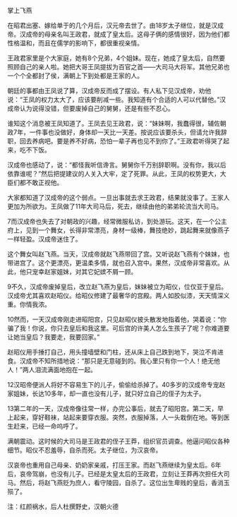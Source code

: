 掌上飞燕



在昭君出塞、嫁给单于的几个月后，汉元帝去世了。由18岁太子继位，就是汉成帝。汉成帝的母亲名叫王政君，就成了皇太后。这母子俩的感情很好，因为他们都性格温和，而且在儒学的影响下，都很重视亲情。

王政君家里是个大家庭，她有8个兄弟，4个姐妹。现在，她成了皇太后，自然要照顾自己的亲人啦。她把大哥王凤提拔为百官之首——大司马大将军。其他兄弟也一个个全都封了侯，满朝上下到处都是王家的人。

朝廷的事都由王凤说了算，汉成帝反而成了摆设。有人私下见汉成帝，劝他说：“王凤的权力太大了，应该要削减一些。我知道有个合适的人可以代替他。”汉成帝认为说得没错，但要废掉自己的舅舅，还是有些不忍心。

谁知这个消息被王凤知道了。王凤去见王政君，说：“妹妹啊，我蠢得很，辅佐朝政7年，一件事也没做好，身体却一天比一天差。按说应该要杀头，但请允许我辞职，回去养病吧。要是养不好病，恐怕一辈子再也见不到你了。”王政君听得哭了起来，吃不下饭。

汉成帝也感动了，说：“都怪我听信谗言。舅舅你千万别辞职啊。没有你，我以后依靠谁呢？”然后把提建议的人关入大牢，定了死罪。从此，王凤的权势更大，大臣们都不敢正视他。

大家都知道了汉成帝的这个弱点。一旦出事就去求王政君，结果就没事了。王家人更加为所欲为。王凤做了11年大司马后，死去，继续由他的弟弟轮流当大司马。

7而汉成帝也失去了对朝政的兴趣，经常微服私访，到处游玩。这天，在一个公主府上，见到一个舞女，长得非常漂亮，身材一级棒，舞技绝妙，跳起舞来就像燕子一样轻盈。汉成帝迷住了。

这个舞女叫赵飞燕。当天，汉成帝就赵飞燕带回了宫。又听说赵飞燕有个妹妹，也带进宫了。这个更漂亮，更温柔多情，就也召入宫中。果然，汉成帝非常喜欢。从此，他只宠幸赵家姐妹，对其它妃嫔不屑一顾。

9不久，汉成帝废掉皇后，改立赵飞燕为皇后，妹妹被立为昭仪，位仅亚于皇后。汉成帝尤其喜欢赵昭仪。给昭仪修建了最奢华的宫殿。两人如胶似漆，天天情深义重。你情我浓。

10然而，一天汉成帝刚走进昭阳宫，只见赵昭仪披头散发地指着他，哭着说：“你骗了我！你说，你只去皇后和我这里。可后宫的许美人怎么生孩子了呢？你难道要让她当皇后？我要走，我要回家。”

赵昭仪用手捶打自己，用头撞墙壁和门柱，还从床上自己跌到地下，哭泣不肯进食。汉成帝不知所措地说：“那只是无意碰到的。我心里只有你一个人！绝无他人！”两人泪流满面地抱在一起。

12汉昭帝便派人将好不容易生下的儿子，偷偷给杀掉了。40多岁的汉成帝专宠赵家姐妹，长达10多年，却一直也没有儿子，就只好立自己的侄子为太子。

13第二年的一天，汉成帝像往常一样，办完公事后，就去了昭阳宫。第二天，早上起来，穿好鞋袜，站起来要穿衣服。突然，衣服掉落，人一头栽倒在地。等到医生赶来，已经一命呜呼了。

满朝震动。这时候的大司马是王政君的侄子王莽，组织官员调查。他逼问昭仪各种细节。昭仪不忍羞辱，自杀而死。太子继位，为汉哀帝。

汉哀帝也重用自己母亲、奶奶家亲戚，打压王家。而赵飞燕继续为皇太后。6年后，哀帝驾崩，也没有儿子。已经是太皇太后的王政君，立刻让王莽再次担任大司马。然后，将赵飞燕贬为庶人，看守陵园，自杀了。这位出生卑贱的皇后，香消玉殒了。



注：红颜祸水，后人杜撰野史，汉朝火德



